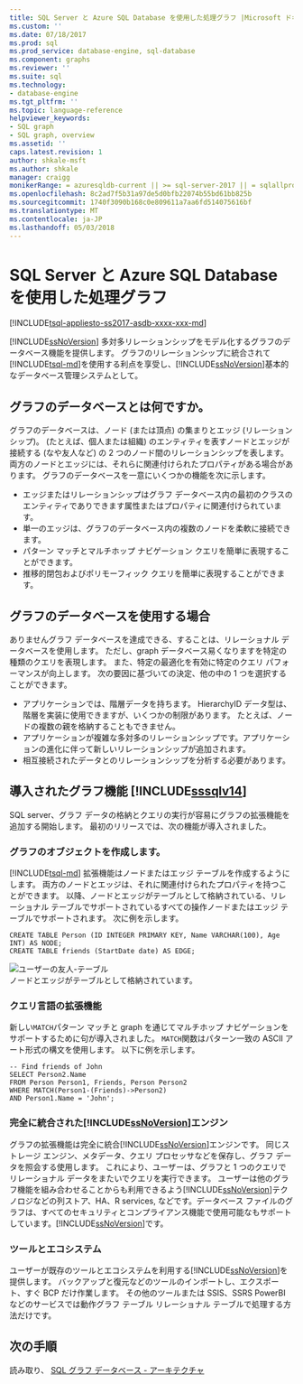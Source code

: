 ```yaml
---
title: SQL Server と Azure SQL Database を使用した処理グラフ |Microsoft ドキュメント
ms.custom: ''
ms.date: 07/18/2017
ms.prod: sql
ms.prod_service: database-engine, sql-database
ms.component: graphs
ms.reviewer: ''
ms.suite: sql
ms.technology:
- database-engine
ms.tgt_pltfrm: ''
ms.topic: language-reference
helpviewer_keywords:
- SQL graph
- SQL graph, overview
ms.assetid: ''
caps.latest.revision: 1
author: shkale-msft
ms.author: shkale
manager: craigg
monikerRange: = azuresqldb-current || >= sql-server-2017 || = sqlallproducts-allversions
ms.openlocfilehash: 8c2ad7f5b31a97de5d0bfb22074b55bd61bb825b
ms.sourcegitcommit: 1740f3090b168c0e809611a7aa6fd514075616bf
ms.translationtype: MT
ms.contentlocale: ja-JP
ms.lasthandoff: 05/03/2018
---
```

# <a name="graph-processing-with-sql-server-and-azure-sql-database"></a>SQL Server と Azure SQL Database を使用した処理グラフ
[!INCLUDE[tsql-appliesto-ss2017-asdb-xxxx-xxx-md](../../includes/tsql-appliesto-ss2017-asdb-xxxx-xxx-md.md)]

[!INCLUDE[ssNoVersion](../../includes/ssnoversion-md.md)] 多対多リレーションシップをモデル化するグラフのデータベース機能を提供します。 グラフのリレーションシップに統合されて[!INCLUDE[tsql-md](../../includes/tsql-md.md)]を使用する利点を享受し、[!INCLUDE[ssNoVersion](../../includes/ssnoversion-md.md)]基本的なデータベース管理システムとして。


## <a name="what-is-a-graph-database"></a>グラフのデータベースとは何ですか。  
グラフのデータベースは、ノード (または頂点) の集まりとエッジ (リレーションシップ)。 (たとえば、個人または組織) のエンティティを表すノードとエッジが接続する (なや友人など) の 2 つのノード間のリレーションシップを表します。 両方のノードとエッジには、それらに関連付けられたプロパティがある場合があります。 グラフのデータベースを一意にいくつかの機能を次に示します。  
-   エッジまたはリレーションシップはグラフ データベース内の最初のクラスのエンティティでありできます属性またはプロパティに関連付けられています。 
-   単一のエッジは、グラフのデータベース内の複数のノードを柔軟に接続できます。
-   パターン マッチとマルチホップ ナビゲーション クエリを簡単に表現することができます。
-   推移的閉包およびポリモーフィック クエリを簡単に表現することができます。

## <a name="when-to-use-a-graph-database"></a>グラフのデータベースを使用する場合

ありませんグラフ データベースを達成できる、することは、リレーショナル データベースを使用します。 ただし、graph データベース易くなりますを特定の種類のクエリを表現します。 また、特定の最適化を有効に特定のクエリ パフォーマンスが向上します。 次の要因に基づいての決定、他の中の 1 つを選択することができます。  
-   アプリケーションでは、階層データを持ちます。 HierarchyID データ型は、階層を実装に使用できますが、いくつかの制限があります。 たとえば、ノードの複数の親を格納することもできません。
-   アプリケーションが複雑な多対多のリレーションシップです。アプリケーションの進化に伴って新しいリレーションシップが追加されます。
-   相互接続されたデータとのリレーションシップを分析する必要があります。

## <a name="graph-features-introduced-in-includesssqlv14includessssqlv14-mdmd"></a>導入されたグラフ機能 [!INCLUDE[sssqlv14](../../includes/sssqlv14-md.md)] 
SQL server、グラフ データの格納とクエリの実行が容易にグラフの拡張機能を追加する開始します。 最初のリリースでは、次の機能が導入されました。 


### <a name="create-graph-objects"></a>グラフのオブジェクトを作成します。
[!INCLUDE[tsql-md](../../includes/tsql-md.md)] 拡張機能はノードまたはエッジ テーブルを作成するようにします。 両方のノードとエッジは、それに関連付けられたプロパティを持つことができます。 以降、ノードとエッジがテーブルとして格納されている、リレーショナル テーブルでサポートされているすべての操作ノードまたはエッジ テーブルでサポートされます。 次に例を示します。  

```   
CREATE TABLE Person (ID INTEGER PRIMARY KEY, Name VARCHAR(100), Age INT) AS NODE;
CREATE TABLE friends (StartDate date) AS EDGE;
```   

![ユーザーの友人-テーブル](../../relational-databases/graphs/media/person-friends-tables.png "//people/person ノードや友人のエッジ テーブル")  
ノードとエッジがテーブルとして格納されています。  

### <a name="query-language-extensions"></a>クエリ言語の拡張機能  
新しい`MATCH`パターン マッチと graph を通じてマルチホップ ナビゲーションをサポートするために句が導入されました。 `MATCH`関数はパターン一致の ASCII アート形式の構文を使用します。 以下に例を示します。  

```   
-- Find friends of John
SELECT Person2.Name 
FROM Person Person1, Friends, Person Person2
WHERE MATCH(Person1-(Friends)->Person2)
AND Person1.Name = 'John';
```   
 
### <a name="fully-integrated-in-includessnoversionincludesssnoversion-mdmd-engine"></a>完全に統合された[!INCLUDE[ssNoVersion](../../includes/ssnoversion-md.md)]エンジン 
グラフの拡張機能は完全に統合[!INCLUDE[ssNoVersion](../../includes/ssnoversion-md.md)]エンジンです。 同じストレージ エンジン、メタデータ、クエリ プロセッサなどを保存し、グラフ データを照会する使用します。 これにより、ユーザーは、グラフと 1 つのクエリでリレーショナル データをまたいでクエリを実行できます。 ユーザーは他のグラフ機能を組み合わせることからも利用できるよう[!INCLUDE[ssNoVersion](../../includes/ssnoversion-md.md)]テクノロジなどの列ストア、HA、R services, などです。データベース ファイルのグラフは、すべてのセキュリティとコンプライアンス機能で使用可能なもサポートしています。[!INCLUDE[ssNoVersion](../../includes/ssnoversion-md.md)]です。
 
### <a name="tooling-and-ecosystem"></a>ツールとエコシステム  
ユーザーが既存のツールとエコシステムを利用する[!INCLUDE[ssNoVersion](../../includes/ssnoversion-md.md)]を提供します。 バックアップと復元などのツールのインポートし、エクスポート、すぐ BCP だけ作業します。 その他のツールまたは SSIS、SSRS PowerBI などのサービスでは動作グラフ テーブル リレーショナル テーブルで処理する方法だけです。
 
 ## <a name="next-steps"></a>次の手順  
読み取り、 [SQL グラフ データベース - アーキテクチャ](./sql-graph-architecture.md)
   

